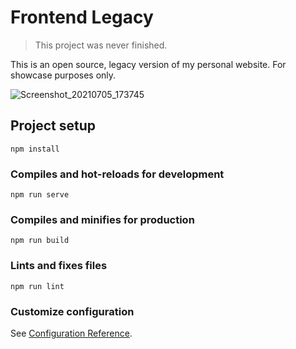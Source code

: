 # Frontend Legacy

> This project was never finished.

This is an open source, legacy version of my personal website. For showcase purposes only.

![Screenshot_20210705_173745](https://user-images.githubusercontent.com/20159369/124522153-ccd1fe80-ddb7-11eb-8786-8c04737c3761.png)

## Project setup
```
npm install
```

### Compiles and hot-reloads for development
```
npm run serve
```

### Compiles and minifies for production
```
npm run build
```

### Lints and fixes files
```
npm run lint
```

### Customize configuration
See [Configuration Reference](https://cli.vuejs.org/config/).
